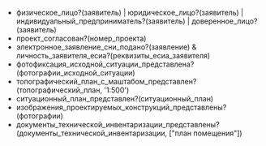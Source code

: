 - физическое_лицо?(заявитель) | юридическое_лицо?(заявитель) | индивидуальный_предприниматель?(заявитель) | доверенное_лицо?(заявитель)
- проект_согласован?(номер_проекта)
- электронное_заявление_сни_подано?(заявление) & личность_заявителя_есиа?(реквизиты_есиа_заявителя)
- фотофиксация_исходной_ситуации_представлена?(фотографии_исходной_ситуации)
- топографический_план_с_маштабом_представлен?(топографический_план, '1:500')
- ситуационный_план_представлен?(ситуационный_план)
- изображения_проектируемых_конструкций_представлены?(фотографии)
- документы_технической_инвентаризации_представлены?(документы_технической_инвентаризации, ["план помещения"])